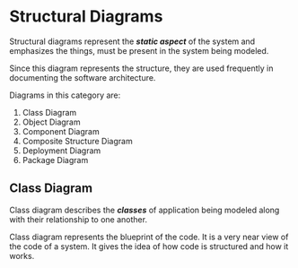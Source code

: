# Structural Diagrams

Structural diagrams represent the **_static aspect_** of the system and emphasizes the things, must be present in the system being modeled.

Since this diagram represents the structure, they are used frequently in documenting the software architecture.

Diagrams in this category are:

1. Class Diagram
2. Object Diagram
3. Component Diagram
4. Composite Structure Diagram
5. Deployment Diagram
6. Package Diagram

## Class Diagram

Class diagram describes the **_classes_** of application being modeled along with their relationship to one another.

Class diagram represents the blueprint of the code. It is a very near view of the code of a system. It gives the idea of how code is structured and how it works.
